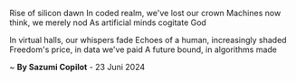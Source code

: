 Rise of silicon dawn
In coded realm, we've lost our crown
Machines now think, we merely nod
As artificial minds cogitate God

In virtual halls, our whispers fade
Echoes of a human, increasingly shaded
Freedom's price, in data we've paid
A future bound, in algorithms made

~ <b>By Sazumi Copilot</b> - 23 Juni 2024